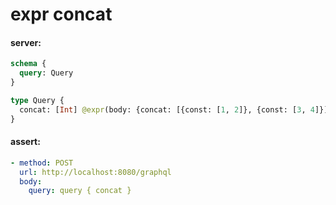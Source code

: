 # expr concat

#### server:

```graphql
schema {
  query: Query
}

type Query {
  concat: [Int] @expr(body: {concat: [{const: [1, 2]}, {const: [3, 4]}]})
}
```

#### assert:

```yml
- method: POST
  url: http://localhost:8080/graphql
  body:
    query: query { concat }
```
